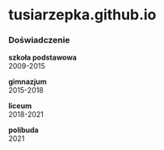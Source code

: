# tusiarzepka.github.io

### Doświadczenie
**szkoła podstawowa**\
2009-2015

**gimnazjum**\
2015-2018

**liceum**\
2018-2021 

**polibuda**\
2021



